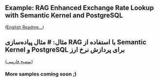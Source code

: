 ## Example: RAG Enhanced Exchange Rate Lookup with Semantic Kernel and PostgreSQL
([English Readme...](./README_EN.md))

## مثال: # مثال پیاده‌سازی RAG با استفاده از Semantic Kernel و PostgreSQL برای پردازش نرخ ارز
([توضیح فارسی](./README_FA.md))


### More samples coming soon ;)